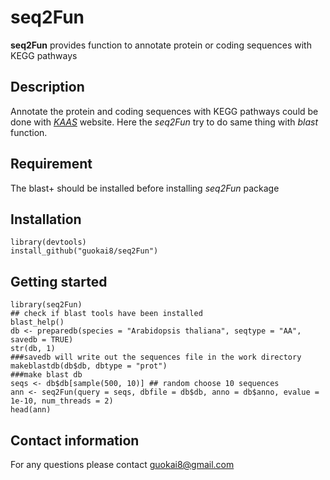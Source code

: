 # seq2Fun
__seq2Fun__ provides function to annotate protein or coding sequences with KEGG pathways
## Description
Annotate the protein and coding sequences with KEGG pathways could be done with [_KAAS_](https://www.genome.jp/kegg/kaas/) website. Here the _seq2Fun_ try to do same thing with _blast_ function.
## Requirement
The blast+ should be installed before installing _seq2Fun_ package
## Installation
```
library(devtools)
install_github("guokai8/seq2Fun")
``` 

## Getting started

```
library(seq2Fun)
## check if blast tools have been installed
blast_help()
db <- preparedb(species = "Arabidopsis thaliana", seqtype = "AA", savedb = TRUE) 
str(db, 1)
###savedb will write out the sequences file in the work directory
makeblastdb(db$db, dbtype = "prot")
###make blast db  
seqs <- db$db[sample(500, 10)] ## random choose 10 sequences
ann <- seq2Fun(query = seqs, dbfile = db$db, anno = db$anno, evalue = 1e-10, num_threads = 2)
head(ann)
```

## Contact information

For any questions please contact guokai8@gmail.com
